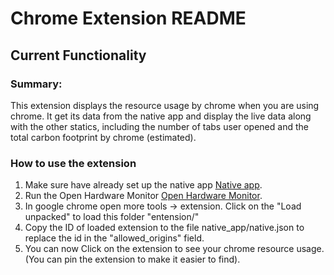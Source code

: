 # Chrome Extension README
## Current Functionality
### Summary:
This extension displays the resource usage by chrome when you are using chrome. It get its data
from the native app and display the live data along with the other statics, including the number
of tabs user opened and the total carbon footprint by chrome (estimated).

### How to use the extension
1. Make sure have already set up the native app [Native app](https://github.com/rbouldin/Chrome-Power-and-Resource-Monitor/tree/main/native_app).
2. Run the Open Hardware Monitor [Open Hardware Monitor](https://openhardwaremonitor.org/).
3. In google chrome open more tools -> extension. Click on the "Load unpacked" to load this folder "entension/"
4. Copy the ID of loaded extension to the file native_app/native.json to replace the id in the "allowed_origins" field.
5. You can now Click on the extension to see your chrome resource usage. (You can pin the extension to make it easier to find).